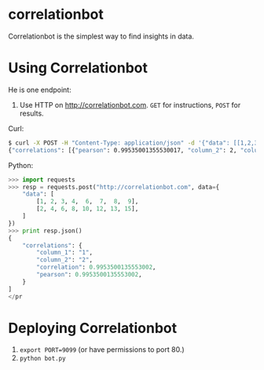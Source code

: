 correlationbot
==============

Correlationbot is the simplest way to find insights in data.

# Using Correlationbot

He is one endpoint:

1. Use HTTP on http://correlationbot.com.  `GET` for instructions, `POST` for results.

Curl:

```bash
$ curl -X POST -H "Content-Type: application/json" -d '{"data": [[1,2,3,4,6,7,8,9],[2,4,6,8,10,12,13,15]]}' http://correlationbot.com
{"correlations": [{"pearson": 0.99535001355530017, "column_2": 2, "column_1": 1, "correlation": 0.99535001355530017}]}
```

Python:
```python
>>> import requests
>>> resp = requests.post("http://correlationbot.com", data={
    "data": [
        [1, 2, 3, 4,  6,  7,  8,  9],
        [2, 4, 6, 8, 10, 12, 13, 15],
    ]
})
>>> print resp.json()
{
    "correlations": {
        "column_1": "1",
        "column_2": "2",
        "correlation": 0.9953500135553002,
        "pearson": 0.9953500135553002,
    }
]
</pr
```


# Deploying Correlationbot
1. `export PORT=9099` (or have permissions to port 80.)
2. `python bot.py`
